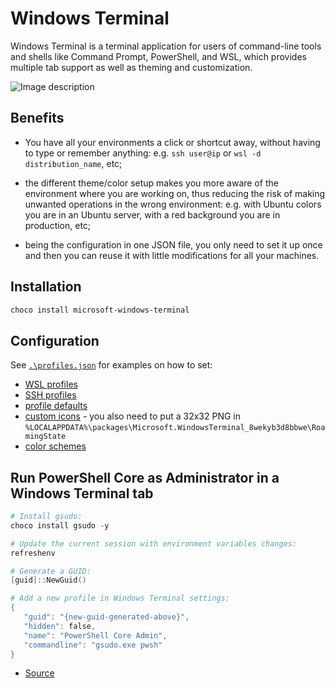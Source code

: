 # Windows Terminal

Windows Terminal is a terminal application for users of command-line tools and shells like Command Prompt, PowerShell, and WSL, which provides multiple tab support as well as theming and customization.

![Image description](https://raw.githubusercontent.com/lackovic/notes/master/Windows/Windows%20Terminal/img/windows-terminal-640.png)

## Benefits

- You have all your environments a click or shortcut away, without having to type or remember anything: e.g. `ssh user@ip` or `wsl -d distribution_name`, etc;

- the different theme/color setup makes you more aware of the environment where you are working on, thus reducing the risk of making unwanted operations in the wrong environment: e.g. with Ubuntu colors you are in an Ubuntu server, with a red background you are in production, etc;

- being the configuration in one JSON file, you only need to set it up once and then you can reuse it with little modifications for all your machines.

## Installation

```powershell
choco install microsoft-windows-terminal
```

## Configuration

See [`.\profiles.json`](profiles.json) for examples on how to set:

- [WSL profiles](https://github.com/lackovic/notes/blob/a69ac7066798699f53ac56c8344896b29ccf2ba2/Windows/Windows%20Terminal/profiles.json#L35-L41)
- [SSH profiles](https://github.com/lackovic/notes/blob/a69ac7066798699f53ac56c8344896b29ccf2ba2/Windows/Windows%20Terminal/profiles.json#L28-L34)
- [profile defaults](https://github.com/lackovic/notes/blob/a69ac7066798699f53ac56c8344896b29ccf2ba2/Windows/Windows%20Terminal/profiles.json#L10-L13)
- [custom icons](https://github.com/lackovic/notes/blob/a69ac7066798699f53ac56c8344896b29ccf2ba2/Windows/Windows%20Terminal/profiles.json#L25) - you also need to put a 32x32 PNG in `%LOCALAPPDATA%\packages\Microsoft.WindowsTerminal_8wekyb3d8bbwe\RoamingState`
- [color schemes](https://github.com/lackovic/notes/blob/a69ac7066798699f53ac56c8344896b29ccf2ba2/Windows/Windows%20Terminal/profiles.json#L58-L171)

## Run PowerShell Core as Administrator in a Windows Terminal tab

```powershell
# Install gsudo:
choco install gsudo -y

# Update the current session with environment variables changes:
refreshenv

# Generate a GUID:
[guid]::NewGuid()

# Add a new profile in Windows Terminal settings:
{
   "guid": "{new-guid-generated-above}",
   "hidden": false,
   "name": "PowerShell Core Admin",
   "commandline": "gsudo.exe pwsh"
}
```

- [Source](https://github.com/microsoft/terminal/issues/632#issuecomment-582782751)
